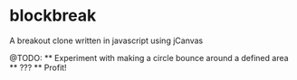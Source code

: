 blockbreak
==========

A breakout clone written in javascript using jCanvas

@TODO:
** Experiment with making a circle bounce around a defined area
** ???
** Profit!
